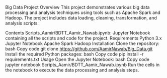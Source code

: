 Big Data Project
Overview
This project demonstrates various big data processing and analysis techniques using tools such as Apache Spark and Hadoop. The project includes data loading, cleaning, transformation, and analysis scripts.

Contents
Scripts_Aamir/BDTT_Aamir_Nawab.ipynb: Jupyter Notebook containing all the scripts and code for the project.
Requirements
Python 3.x
Jupyter Notebook
Apache Spark
Hadoop
Installation
Clone the repository:
bash
Copy code
git clone https://github.com/AamirNawab/Big_Data.git
Install the required Python packages:
bash
Copy code
pip install -r requirements.txt
Usage
Open the Jupyter Notebook:
bash
Copy code
jupyter notebook Scripts_Aamir/BDTT_Aamir_Nawab.ipynb
Run the cells in the notebook to execute the data processing and analysis steps.
